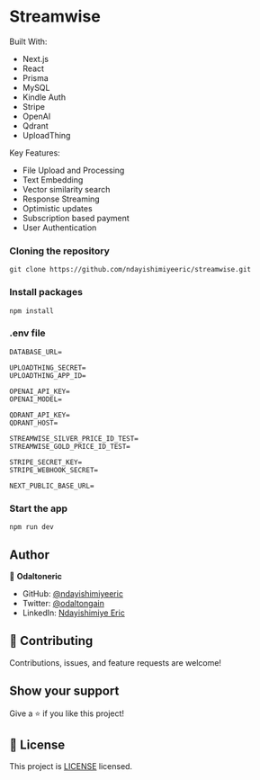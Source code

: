 # Streamwise

Built With:

- Next.js
- React
- Prisma
- MySQL
- Kindle Auth
- Stripe
- OpenAI
- Qdrant
- UploadThing

Key Features:

- File Upload and Processing
- Text Embedding
- Vector similarity search
- Response Streaming
- Optimistic updates
- Subscription based payment
- User Authentication

### Cloning the repository

```shell
git clone https://github.com/ndayishimiyeeric/streamwise.git
```

### Install packages

```shell
npm install
```

### .env file

```shell
DATABASE_URL=

UPLOADTHING_SECRET=
UPLOADTHING_APP_ID=

OPENAI_API_KEY=
OPENAI_MODEL=

QDRANT_API_KEY=
QDRANT_HOST=

STREAMWISE_SILVER_PRICE_ID_TEST=
STREAMWISE_GOLD_PRICE_ID_TEST=

STRIPE_SECRET_KEY=
STRIPE_WEBHOOK_SECRET=

NEXT_PUBLIC_BASE_URL=
```

### Start the app

```shell
npm run dev
```

## Author

👤 **Odaltoneric**

- GitHub: [@ndayishimiyeeric](https://github.com/ndayishimiyeeric)
- Twitter: [@odaltongain](https://twitter.com/odaltongain)
- LinkedIn: [Ndayishimiye Eric](https://linkedin.com/in/nderic)

## 🤝 Contributing

Contributions, issues, and feature requests are welcome!

## Show your support

Give a ⭐️ if you like this project!

## 📝 License

This project is [LICENSE](./LICENSE) licensed.
